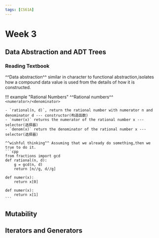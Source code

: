 ```yaml
---
tags: [CS61A]
---
```


# Week 3

## Data Abstraction and ADT Trees
### Reading Textbook
^^Data abstraction^^  similar in character to functional abstraction,isolates how a compound data value is used from the details of how it is constructed.

!!! example "Rational Numbers"
    ^^Rational numbers^^ `<numerator>/<denominator>`
    
    - `rational(n, d)`, return the rational number with numerator n and denominator d --- constructor(构造函数)
    - `numer(x)` returns the numerator of the rational number x --- selector(选择器)
    - `denom(x)` return the denominator of the rational number x --- selector(选择器)

    ^^wishful thinking^^ Assuming that we already do something,then we true to do it.
    ```cpp
    from fractions import gcd
    def rational(n, d):
        g = gcd(n, d)
        return [n//g, d//g]
    
    def numer(x):
        return x[0]

    def numer(x):
        return x[1]
    ```
## Mutability 

## Iterators and Generators 